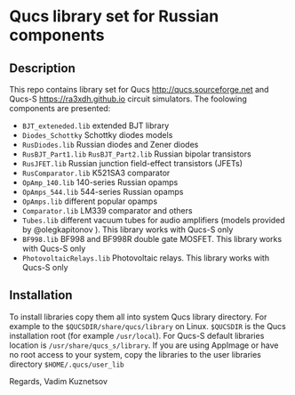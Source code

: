 # Qucs library set for Russian components

## Description

This repo contains library set for Qucs http://qucs.sourceforge.net and Qucs-S https://ra3xdh.github.io circuit simulators. The foolowing components are presented:

 - `BJT_exteneded.lib` extended BJT library
 - `Diodes_Schottky` Schottky diodes models
 - `RusDiodes.lib` Russian diodes and Zener diodes
 - `RusBJT_Part1.lib` `RusBJT_Part2.lib` Russian bipolar transistors
 - `RusJFET.lib` Russian junction field-effect transistors (JFETs)
 - `RusComparator.lib` K521SA3 comparator
 - `OpAmp_140.lib` 140-series Russian opamps
 - `OpAmps_544.lib` 544-series Russian opamps
 - `OpAmps.lib` different popular opamps
 - `Comparator.lib` LM339 comparator and others
 - `Tubes.lib` different vacuum tubes for audio amplifiers (models provided by @olegkapitonov ). This library works with Qucs-S only
 - `BF998.lib` BF998 and BF998R double gate MOSFET. This library works with Qucs-S only
 - `PhotovoltaicRelays.lib` Photovoltaic relays. This library works with Qucs-S only

## Installation

To install libraries copy them all into system Qucs library directory. For example to the `$QUCSDIR/share/qucs/library` on Linux. `$QUCSDIR` is the Qucs installation root (for example `/usr/local`). For Qucs-S default libraries location is `/usr/share/qucs_s/library`. If you are using AppImage or have no root access to your system, copy the libraries to the user libraries directory `$HOME/.qucs/user_lib`

Regards, 
Vadim Kuznetsov

